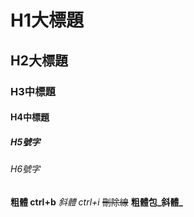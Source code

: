 # H1大標題
## H2大標題
### H3中標題
#### H4中標題
##### H5號字
###### H6號字

**粗體 ctrl+b**
_斜體 ctrl+i_
~~刪除線~~
**粗體包_斜體_**
